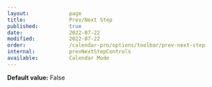 ```yaml
---
layout:             page
title:              Prev/Next Step
published:          true
date:               2022-07-22
modified:           2022-07-22
order:              /calendar-pro/options/toolbar/prev-next-step
internal:           prevNextStepControls
available:          Calendar Mode
---
```

**Default value:** False
